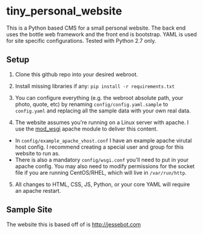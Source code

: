 tiny_personal_website
=====================

This is a Python based CMS for a small personal website. The back end uses
the bottle web framework and the front end is bootstrap. YAML is used for site
 specific configurations. Tested with Python 2.7 only.


Setup
-----

1. Clone this github repo into your desired webroot.

2. Install missing libraries if any: `pip install -r requirements.txt`

3. You can configure everything (e.g. the webroot absolute path, your photo,
 quote, etc) by renaming `config/config.yaml.sample` to `config.yaml` and 
replacing all the sample data with your own real data.

4. The website assumes you're running on a Linux server with apache. I use the
 [mod_wsgi](https://github.com/GrahamDumpleton/mod_wsgi) apache module to
deliver this content. 
  + In `config/example_apache_vhost.conf` I have an example apache
virutal host config. I recommend creating a special user and group for this
 website to run as.
  + There is also a mandatory `config/wsgi.conf` you'll need to put in your
 apache config. You may also need to modify permissions for the socket file if
 you are running CentOS/RHEL, which will live in `/var/run/http`.

5. All changes to HTML, CSS, JS, Python, or your core YAML will require an
 apache restart.


Sample Site
-----------

The website this is based off of is http://jessebot.com

